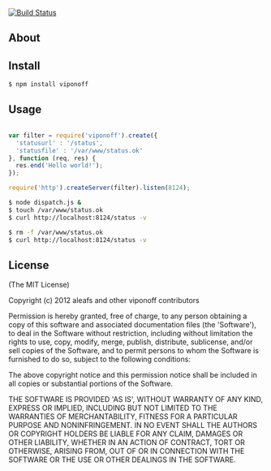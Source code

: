 [![Build Status](https://secure.travis-ci.org/aleafs/viponoff.png?branch=master)](http://travis-ci.org/aleafs/viponoff)

## About

## Install

```bash
$ npm install viponoff
```

## Usage

```javascript

var filter = require('viponoff').create({
  'statusurl' : '/status',
  'statusfile' : '/var/www/status.ok'
}, function (req, res) {
  res.end('Hello world!');
});

require('http').createServer(filter).listen(8124);

```

```bash
$ node dispatch.js &
$ touch /var/www/status.ok
$ curl http://localhost:8124/status -v

$ rm -f /var/www/status.ok
$ curl http://localhost:8124/status -v
```

## License

(The MIT License)

Copyright (c) 2012 aleafs and other viponoff contributors

Permission is hereby granted, free of charge, to any person obtaining
a copy of this software and associated documentation files (the
'Software'), to deal in the Software without restriction, including
without limitation the rights to use, copy, modify, merge, publish,
distribute, sublicense, and/or sell copies of the Software, and to
permit persons to whom the Software is furnished to do so, subject to
the following conditions:

The above copyright notice and this permission notice shall be
included in all copies or substantial portions of the Software.

THE SOFTWARE IS PROVIDED 'AS IS', WITHOUT WARRANTY OF ANY KIND,
EXPRESS OR IMPLIED, INCLUDING BUT NOT LIMITED TO THE WARRANTIES OF
MERCHANTABILITY, FITNESS FOR A PARTICULAR PURPOSE AND NONINFRINGEMENT.
IN NO EVENT SHALL THE AUTHORS OR COPYRIGHT HOLDERS BE LIABLE FOR ANY
CLAIM, DAMAGES OR OTHER LIABILITY, WHETHER IN AN ACTION OF CONTRACT,
TORT OR OTHERWISE, ARISING FROM, OUT OF OR IN CONNECTION WITH THE
SOFTWARE OR THE USE OR OTHER DEALINGS IN THE SOFTWARE.

